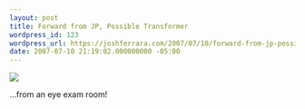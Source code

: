 ```yaml
---
layout: post
title: Forward from JP, Possible Transformer
wordpress_id: 123
wordpress_url: https://joshferrara.com/2007/07/10/forward-from-jp-possible-transformer/
date: 2007-07-10 21:19:02.000000000 -05:00
---
```

<!--Mime Type of File is image/jpeg -->

<a href="https://joshferrara.com/wp-photos/20070710-221902-1.jpg"><img src="https://joshferrara.com/wp-photos/thumb.20070710-221902-1.jpg" /></a>

...from an eye exam room!
